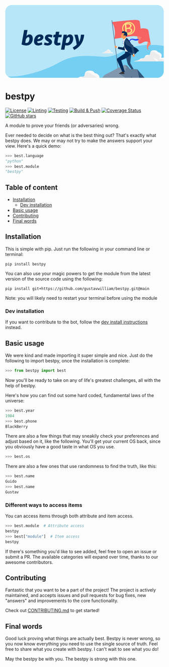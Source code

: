 ![bestpy-image](bestpy-image.png)

# bestpy

[![License](https://badgen.net/github/license/gustavwilliam/bestpy)](https://github.com/gustavwilliam/bestpy/blob/main/LICENSE)
[![Linting](https://github.com/gustavwilliam/bestpy/actions/workflows/linting.yaml/badge.svg?branch=main)](https://github.com/gustavwilliam/bestpy/actions/workflows/linting.yaml)
[![Testing](https://github.com/gustavwilliam/bestpy/actions/workflows/testing.yaml/badge.svg?branch=main)](https://github.com/gustavwilliam/bestpy/actions/workflows/testing.yaml)
[![Build & Push](https://github.com/gustavwilliam/bestpy/actions/workflows/publish.yml/badge.svg)](https://github.com/gustavwilliam/bestpy/actions/workflows/publish.yml)
[![Coverage Status](https://coveralls.io/repos/github/gustavwilliam/bestpy/badge.svg?branch=main)](https://coveralls.io/github/gustavwilliam/bestpy?branch=main)
[![GitHub stars](https://img.shields.io/github/stars/gustavwilliam/bestpy?style=social&label=Star&maxAge=2592000)](https://github.com/gustavwilliam/bestpy/stargazers/)

A module to prove your friends (or adversaries) wrong.

Ever needed to decide on what is the best thing out? That's exactly what bestpy does.
We may or may not try to make the answers support your view. Here's a quick demo:

```python
>>> best.language
"python"
>>> best.module
"bestpy"
```

## Table of content

- [Installation](#installation)<br>
  - [Dev installation](#dev-installation)<br>
- [Basic usage](#basic-usage)<br>
- [Contributing](#contributing)<br>
- [Final words](#final-words)

## Installation
This is simple with pip. Just run the following in your command line or terminal:

```
pip install bestpy
```

You can also use your magic powers to get the module from the latest version of the source code using the following:

```
pip install git+https://github.com/gustavwilliam/bestpy.git@main
```
Note: you will likely need to restart your terminal before using the module

### Dev installation
If you want to contribute to the bot, follow the [dev install instructions](CONTRIBUTING.md#dev-installation) instead.

## Basic usage
We were kind and made importing it super simple and nice. Just do the following to import bestpy, once the installation is complete:

```python
>>> from bestpy import best
```

Now you'll be ready to take on any of life's greatest challenges, all with the help of bestpy.

Here's how you can find out some hard coded, fundamental laws of the universe:

```py
>>> best.year
1984
>>> best.phone
BlackBerry
```

There are also a few things that may sneakily check your preferences and adjust based on it, like the following.
You'll get your current OS back, since you obviously have a good taste in what OS you use.

```python
>>> best.os
```

There are also a few ones that use randomness to find the truth, like this:

```py
>>> best.name
Guido
>>> best.name
Gustav
```

### Different ways to access items

You can access items through both attribute and item access.

```python
>>> best.module  # Attribute access
bestpy
>>> best["module"]  # Item access
bestpy
```

If there's something you'd like to see added, feel free to open an issue or submit a PR.
The available categories will expand over time, thanks to our awesome contributors.

## Contributing

Fantastic that you want to be a part of the project! The project is actively maintained, and accepts issues and
pull requests for bug fixes, new "answers" and improvements to the core functionality.

Check out [CONTRIBUTING.md](CONTRIBUTING.md) to get started!

## Final words
Good luck proving what things are actually best. Bestpy is never wrong,
so you now know everything you need to use the single source of truth.
Feel free to share what you create with bestpy. I can't wait to see what you do!

May the bestpy be with you. The bestpy is strong with this one.
